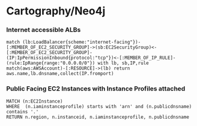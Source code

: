 # Cartography/Neo4j

### Internet accessible ALBs

```text
match (lb:LoadBalancer{scheme:"internet-facing"})-[:MEMBER_OF_EC2_SECURITY_GROUP]->(sb:EC2SecurityGroup)<-[:MEMBER_OF_EC2_SECURITY_GROUP]-(IP:IpPermissionInbound{protocol:"tcp"})<-[:MEMBER_OF_IP_RULE]-(rule:IpRange{range:"0.0.0.0/0"}) with lb, sb,IP,rule
match(aws:AWSAccount)-[:RESOURCE]->(lb) return aws.name,lb.dnsname,collect(IP.fromport)
```

### Public Facing EC2 Instances with Instance Profiles attached

```text
MATCH (n:EC2Instance)
WHERE  (n.iaminstanceprofile) starts with 'arn' and (n.publicdnsname) contains '.'
RETURN n.region, n.instanceid, n.iaminstanceprofile, n.publicdnsname
```

## 

